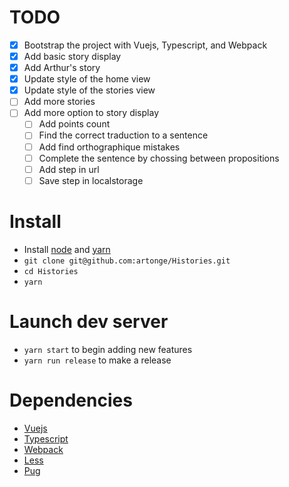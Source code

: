 # TODO
- [x] Bootstrap the project with Vuejs, Typescript, and Webpack
- [x] Add basic story display
- [x] Add Arthur's story
- [X] Update style of the home view
- [X] Update style of the stories view
- [ ] Add more stories
- [ ] Add more option to story display
  + [ ] Add points count
  + [ ] Find the correct traduction to a sentence
  + [ ] Add find orthographique mistakes
  + [ ] Complete the sentence by chossing between propositions
  + [ ] Add step in url
  + [ ] Save step in localstorage

# Install
- Install [node](https://nodejs.org/en/download) and [yarn](https://yarnpkg.com/lang/en/docs/install)
- `git clone git@github.com:artonge/Histories.git`
- `cd Histories`
- `yarn`


# Launch dev server
- `yarn start` to begin adding new features
- `yarn run release` to make a release


# Dependencies
- [Vuejs](https://vuejs.org/)
- [Typescript](http://www.typescriptlang.org/)
- [Webpack](https://webpack.js.org/)
- [Less](http://lesscss.org/)
- [Pug](https://pugjs.org/api/getting-started.html)
